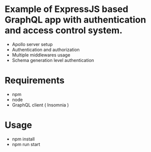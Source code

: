 # Example of ExpressJS based GraphQL app with authentication and access control system.

- Apollo server setup
- Authentication and authorization
- Multiple middlewares usage
- Schema generation level authentication

# Requirements
- npm
- node
- GraphQL client ( Insomnia )

# Usage
- npm install
- npm run start
